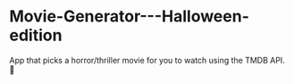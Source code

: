 # Movie-Generator---Halloween-edition
App that picks a horror/thriller movie for you to watch using the TMDB API. 🎃
